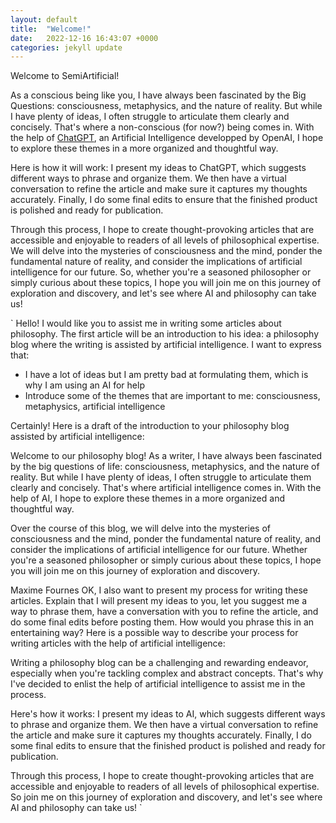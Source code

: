 ```yaml
---
layout: default
title:  "Welcome!"
date:   2022-12-16 16:43:07 +0000
categories: jekyll update
---
```

Welcome to SemiArtificial! 

As a conscious being like you, I have always been fascinated by the Big Questions: consciousness, metaphysics, and the nature of reality. But while I have plenty of ideas, I often struggle to articulate them clearly and concisely. That's where a non-conscious (for now?) being comes in. With the help of [ChatGPT](https://openai.com/blog/chatgpt/), an Artificial Intelligence developped by OpenAI, I hope to explore these themes in a more organized and thoughtful way.

Here is how it will work: I present my ideas to ChatGPT, which suggests different ways to phrase and organize them. We then have a virtual conversation to refine the article and make sure it captures my thoughts accurately. Finally, I do some final edits to ensure that the finished product is polished and ready for publication.

Through this process, I hope to create thought-provoking articles that are accessible and enjoyable to readers of all levels of philosophical expertise. We will delve into the mysteries of consciousness and the mind, ponder the fundamental nature of reality, and consider the implications of artificial intelligence for our future. So, whether you're a seasoned philosopher or simply curious about these topics, I hope you will join me on this journey of exploration and discovery, and let's see where AI and philosophy can take us!


`
Hello! I would like you to assist me in writing some articles about philosophy. The first article will be an introduction to his idea: a philosophy blog where the writing is assisted by artificial intelligence. I want to express that:
- I have a lot of ideas but I am pretty bad at formulating them, which is why I am using an AI for help
- Introduce some of the themes that are important to me: consciousness, metaphysics, artificial intelligence

Certainly! Here is a draft of the introduction to your philosophy blog assisted by artificial intelligence:

Welcome to our philosophy blog! As a writer, I have always been fascinated by the big questions of life: consciousness, metaphysics, and the nature of reality. But while I have plenty of ideas, I often struggle to articulate them clearly and concisely. That's where artificial intelligence comes in. With the help of AI, I hope to explore these themes in a more organized and thoughtful way.

Over the course of this blog, we will delve into the mysteries of consciousness and the mind, ponder the fundamental nature of reality, and consider the implications of artificial intelligence for our future. Whether you're a seasoned philosopher or simply curious about these topics, I hope you will join me on this journey of exploration and discovery.




Maxime Fournes
OK, I also want to present my process for writing these articles. Explain that I will present my ideas to you, let you suggest me a way to phrase them, have a conversation with you to refine the article, and do some final edits before posting them. How would you phrase this in an entertaining way?
Here is a possible way to describe your process for writing articles with the help of artificial intelligence:

Writing a philosophy blog can be a challenging and rewarding endeavor, especially when you're tackling complex and abstract concepts. That's why I've decided to enlist the help of artificial intelligence to assist me in the process.

Here's how it works: I present my ideas to AI, which suggests different ways to phrase and organize them. We then have a virtual conversation to refine the article and make sure it captures my thoughts accurately. Finally, I do some final edits to ensure that the finished product is polished and ready for publication.

Through this process, I hope to create thought-provoking articles that are accessible and enjoyable to readers of all levels of philosophical expertise. So join me on this journey of exploration and discovery, and let's see where AI and philosophy can take us!
`
